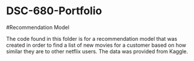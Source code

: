 # DSC-680-Portfolio
#Recommendation Model

The code found in this folder is for a recommendation model that was created
in order to find a list of new movies for a customer based on how similar
they are to other netflix users. The data was provided from Kaggle.
